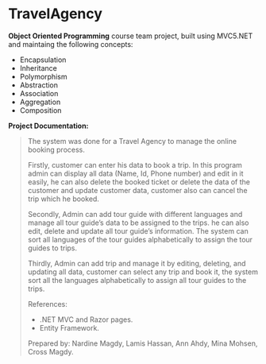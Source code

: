 # TravelAgency

**Object Oriented Programming** course team project, built using MVC5.NET and maintaing the following concepts:
 * Encapsulation
 * Inheritance
 * Polymorphism
 * Abstraction
 * Association 
 * Aggregation
 * Composition


**Project Documentation:**

>The system was done for a Travel Agency to manage the online booking process.
>
>Firstly, customer can enter his data to book a trip. In this program admin can display all data (Name, Id, Phone number) and edit in it easily, he can also delete the booked ticket or delete the data of the customer and update customer data, customer also can cancel the trip which he booked.
>
>Secondly, Admin can add tour guide with different languages and manage all tour guide’s data to be assigned to the trips. he can also edit, delete and update all tour guide’s information. The system can sort all languages of the tour guides alphabetically to assign the tour guides to trips.
>
>Thirdly, Admin can add trip and manage it by editing, deleting, and updating all data, customer can select any trip and book it, the system sort all the languages alphabetically to assign all tour guides to the trips.
>
>
>References:
>- .NET MVC and Razor pages.
>- Entity Framework. 
 >
> Prepared by:
>Nardine Magdy, Lamis Hassan, Ann Ahdy, Mina Mohsen, Cross Magdy.

